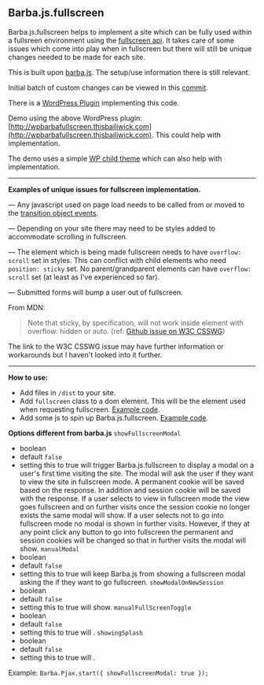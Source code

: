 ## Barba.js.fullscreen
Barba.js.fullscreen helps to implement a site which can be fully used within a fullsreen environment using the [fullscreen api](https://developer.mozilla.org/en-US/docs/Web/API/Fullscreen_API). It takes care of some issues which come into play when in fullscreen but there will still be unique changes needed to be made for each site.

This is built upon [barba.js](https://github.com/luruke/barba.js). The setup/use information there is still relevant.

Initial batch of custom changes can be viewed in this [commit](https://github.com/thisbailiwick/barba.js.fullscreen/commit/194d9addd2f5cee3aa7cf822e8ac95ceec1ea8ed).

There is a [WordPress Plugin](https://github.com/thisbailiwick/wp.barba.js.fullscreen) implementing this code.

Demo using the above WordPress plugin: [http://wpbarbafullscreen.thisbailiwick.com](http://wpbarbafullscreen.thisbailiwick.com). This could help with implementation.

The demo uses a simple [WP child theme](https://github.com/thisbailiwick/wp.barba.js.fullscreen.demo.theme) which can also help with implementation.

<hr>

**Examples of unique issues for fullscreen implementation.**

— Any javascript used on page load needs to be called from or moved to the [transition object events](http://barbajs.org/transition.html).

— Depending on your site there may need to be styles added to accommodate scrolling in fullscreen.

— The element which is being made fullscreen needs to have `overflow: scroll` set in styles. This can conflict with child elements who need `position: sticky` set. No parent/grandparent elements can have `overflow: scroll` set (at least as I've experienced so far).

— Submitted forms will bump a user out of fullscreen.

From MDN:
> Note that sticky, by specification, will not work inside element with overflow: hidden or auto. (ref: [Github issue on W3C CSSWG](https://github.com/w3c/csswg-drafts/issues/865))

The link to the W3C CSSWG issue may have further information or workarounds but I haven't looked into it further.

<hr>

**How to use:**

* Add files in `/dist` to your site.
* Add `fullscreen` class to a dom element. This will be the element used when requesting fullscreen. [Example code](https://github.com/thisbailiwick/wp.barba.js.fullscreen.demo.theme/blob/master/header.php).
* Add some js to spin up Barba.js.fullscreen. [Example code](https://github.com/thisbailiwick/wp.barba.js.fullscreen.demo.theme/blob/master/main.js).

**Options different from barba.js**
`showFullscreenModal`
* boolean
* default `false`
* setting this to true will trigger Barba.js.fullscreen to display a modal on a user's first time visiting the site. The modal will ask the user if they want to view the site in fullscreen mode. A permanent cookie will be saved based on the response. In addition and session cookie will be saved with the response. If a user selects to view in fullscreen mode the view goes fullscreen and on further visits once the session cookie no longer exists the same modal will show. If a user selects not to go into fullscreen mode no modal is shown in further visits. However, if they at any point click any button to go into fullscreen the permanent and session cookies will be changed so that in further visits the modal will show.
`manualModal`
* boolean
* default `false`
* setting this to true will keep Barba.js from showing a fullscreen modal asking the if they want to go fullscreen.
`showModalOnNewSession`
* boolean
* default `false`
* setting this to true will show.
`manualFullScreenToggle`
* boolean
* default `false`
* setting this to true will .
`showingSplash`
* boolean
* default `false`
* setting this to true will .


Example: `Barba.Pjax.start({ showFullscreenModal: true });`
